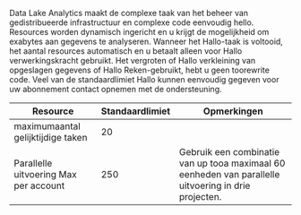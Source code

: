 Data Lake Analytics maakt de complexe taak van het beheer van gedistribueerde infrastructuur en complexe code eenvoudig hello. Resources worden dynamisch ingericht en u krijgt de mogelijkheid om exabytes aan gegevens te analyseren. Wanneer het Hallo-taak is voltooid, het aantal resources automatisch en u betaalt alleen voor Hallo verwerkingskracht gebruikt. Het vergroten of Hallo verkleining van opgeslagen gegevens of Hallo Reken-gebruikt, hebt u geen toorewrite code. Veel van de standaardlimiet Hallo kunnen eenvoudig gegeven voor uw abonnement contact opnemen met de ondersteuning. 

| **Resource** | **Standaardlimiet** | **Opmerkingen** |
| --- | --- | --- |
| maximumaantal gelijktijdige taken |20 | |
| Parallelle uitvoering Max per account |250 |Gebruik een combinatie van up tooa maximaal 60 eenheden van parallelle uitvoering in drie projecten. |

